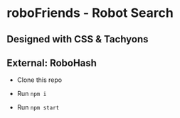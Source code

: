 # roboFriends - Robot Search
## Designed with CSS & Tachyons
## External: RoboHash

* Clone this repo

* Run ```npm i```

* Run ```npm start```

